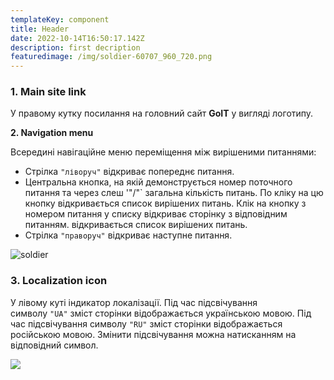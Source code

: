 ```yaml
---
templateKey: component
title: Header
date: 2022-10-14T16:50:17.142Z
description: first decription
featuredimage: /img/soldier-60707_960_720.png
---
```

### 1. Main site link

У правому кутку посилання на головний сайт **GoIT** у вигляді логотипу.

**2﻿. Navigation menu**

Всередині навігаційне меню переміщення між вирішеними питаннями:

* Стрілка `"ліворуч"` відкриває попереднє питання.
* Центральна кнопка, на якій демонструється номер поточного питання та через слеш '"/"` загальна кількість питань. По кліку на цю кнопку відкривається список вирішених питань. Клік на кнопку з номером питання у списку відкриває сторінку з відповідним питанням. відкривається список вирішених питань.
* Стрілка `"праворуч"` відкриває наступне питання.

![soldier](/img/soldier-60707_960_720.png)

### 3. Localization icon

У лівому куті індикатор локалізації. Під час підсвічування символу `"UA"` зміст сторінки відображається українською мовою. Під час підсвічування символу `"RU"` зміст сторінки відображається російською мовою. Змінити підсвічування можна натисканням на відповідний символ.

![](/img/soldier-60707_960_720.png)